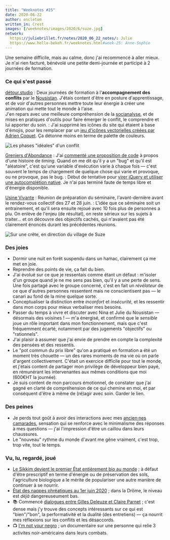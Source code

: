 ```yaml
---
title: "Weeknotes #25"
date: 2020-06-22
author: oncletom
written_in: Crest
images: [/weeknotes/images/2020/6/suze.jpg]
network:
  https://juliebrillet.fr/notes/2020_06_22_notes/: Julie
  https://www.hello-bokeh.fr/weeknotes.html#week-25: Anne-Sophie
---
```


Une semaine difficile, mais au calme, donc j'ai recommencé à aller mieux. Je n'ai rien facturé, bénévolé une petite demi-journée et participé à 2 journées de formation.

<!--more-->

### Ce qui s'est passé

[détour.studio]
: Deux journées de formation à l'**accompagnement des conflits** par le [Nousistan](http://www.nousistan.org/). J'étais content d'être en posture d'apprentissage, et de voir d'autres personnes mettre toute leur énergie à créer une animation qui mette tout le monde à l'aise.<br>
J'en repars avec une meilleure compréhension de la [socianalyse](https://fr.wikipedia.org/wiki/Socianalyse), et de mises en pratiques d'outils pour faire émerger le conflit, le comprendre et lui apporter du soin.
: J'ai supprimé les icônes du site qui étaient à base d'émojis, pour les remplacer par un [jeu d'icônes vectorielles créées par Adrien Coquet](https://thenounproject.com/coquet_adrien/). Ça détonne moins en terme de palette de couleurs.

![](/weeknotes/images/2020/6/conflit-ideal.jpg "Les phases &quot;idéales&quot; d'un conflit")


[Greniers d'Abondance]
: J'ai [commenté une proposition de code](https://framagit.org/lga/crater-ui/-/merge_requests/21/) à propos d'une histoire de _timing_. Quand on me dit qu'il y a un "bug" et qu'il est "aléatoire", c'est qu'une variable d'exécution varie à chaque fois — c'est souvent le temps de chargement de quelque chose qui varie et provoque, ou ne provoque, pas le bug.
: Début de tentative pour [virer jQuery et utiliser une autocomplétion native](https://framagit.org/lga/crater-ui/-/merge_requests/22/). Je n'ai pas terminé faute de temps libre et d'énergie disponible.


[Usine Vivante]
: Réunion de préparation du séminaire, l'avant-dernière avant le rendez-vous collectif des 27 et 28 juin.
: L'idée que ce séminaire soit un entrainement, et qu'il sera ensuite rejoué avec 10 fois plus de personnes a plu. On enlève de l'enjeu (de résultat), on reste sérieux sur les sujets à traiter… et on découvre des objectifs cachés, qui n'avaient pas été clairement énoncés durant les précédentes réunions.

![](/weeknotes/images/2020/6/suze.jpg "Sur une crête, en direction du village de Suze")


### Des joies

- Dormir une nuit en forêt suspendu dans un hamac, clairement ça me met en joie.
- Reprendre des points de vie, ça fait du bien.
- J'ai évolué sur ce que je ressentais comme étant un défaut : m'isoler d'un groupe quand je ne me sens pas bien, qu'il y a une perte de sens. Une fois partagé avec le groupe concerné, c'est en fait un _révélateur_ de ce que d'autres personnes ressentent mais ne conscientisent pas — le canari au fond de la mine quelque sorte.
- Conceptualiser la distinction entre _inconfort_ et _insécurité_, et les ressentir dans mon corps pour mieux verbaliser mes besoins.
- Passer du temps à vivre et discuter avec Nina et Julie du Nousistan — désormais des voisines ! — m'a énergisé, et confirmé que le _sensible_ joue un rôle important dans mon fonctionnement, mais que c'est fréquemment écarté, notamment par des jugements "objectifs" ou "rationnels".
- J'ai plaisir à assumer que j'ai envie de prendre en compte la complexité des pensées et des ressentis.
- Le "pot commun du prix libre" qu'on a pratiqué en formation a été un moment très chouette — un des rares moments de ma vie où on parle d'argent collectivement. C'était un exercice difficile pour tout le monde, et j'étais content de partager mon privilège de développeur bien payé, en rémunérant les intervenantes aux mêmes conditions que moi (600€HT la journée).
- Je suis content de mon parcours émotionnel, de constater que j'ai gagné en clarté de compréhension de ce qui chemine en moi, et par conséquent d'être à même de (ré)agir avec soin. Garder le lien.


### Des peines

- Je perds tout goût à avoir des interactions avec mes [ancien·nes camarades](https://dtc-innovation.org/), sensation qui se renforce avec le minimalisme des réponses à mes questions — j'ai l'impression d'être un caillou dans leurs chaussures.
- Le "nouveau" rythme du monde d'avant me gêne vraiment, c'est trop, trop vite, tout le temps.


### Vu, lu, regardé, joué

- [Le Sikkim devient le premier État entièrement bio au monde](https://globalgoodness.ca/inde-le-sikkim-devient-le-premier-etat-entierement-bio-au-monde/) ; à défaut d'être prescriptif en terme d'énergie ou de préservation des sols, l'agriculture biologique a le mérite de populariser une autre manière de continuer à se nourrir.
- [État des nappes phréatiques au 1er juin 2020](https://www.brgm.fr/publication-presse/etat-nappes-eau-souterraine-1er-juin-2020) ; dans la Drôme, le niveau est _déjà_ dangereuseument bas.
- 📚 Commencé [dialogues entre Gilles Deleuze et Claire Parnet](https://en.wikipedia.org/wiki/Dialogues_(Gilles_Deleuze)) ; c'est dense mais j'y trouve des concepts intéressants sur ce qui est "bien"/"bon", la performativité et la dualité (des entretiens) — ça nourrit mes réflexions sur les conflits et les désaccords.
- 📺 [I'm not your negro](https://en.wikipedia.org/wiki/I_Am_Not_Your_Negro) ; un documentaire sur une personne qui relie 3 activites noir-américains dans leurs combats.

[détour.studio]: /
[Stylo]: https://github.com/EcrituresNumeriques/stylo
[Jardins Nourriciers]: https://www.lesjardinsnourriciers.com/
[CartoBio]: https://cartobio.org/
[Usine Vivante]: https://www.usinevivante.org
[Apprendre à développer une cartographie web]: https://github.com/sofiaboulaarab/carto_recherche
[Revue Hybrid]: https://www.puv-editions.fr/collections/hybrid.html
[paged.js]: https://www.pagedjs.org/
[Greniers d'Abondance]: https://resiliencealimentaire.org/

[Noémie]: https://noemiegirard.co
[Sofia]: https://twitter.com/sofiaboulaarab
[Mélina]: http://melinacoaching.com/
[Anne-Sophie]: https://hello-bokeh.fr
[Guillaume]: https://www.yuzutech.fr/
[Claire]: https://www.lassembleuse.fr/
[Antoine]: https://www.quaternum.net/
[Alexandre]: https://apollonet.fr/

